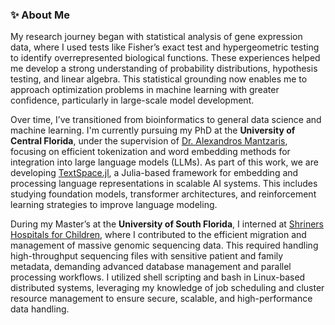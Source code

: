### ✨ About Me

My research journey began with statistical analysis of gene expression data, where I used tests like Fisher’s exact test and hypergeometric testing to identify overrepresented biological functions. These experiences helped me develop a strong understanding of probability distributions, hypothesis testing, and linear algebra. This statistical grounding now enables me to approach optimization problems in machine learning with greater confidence, particularly in large-scale model development.

Over time, I’ve transitioned from bioinformatics to general data science and machine learning. I'm currently pursuing my PhD at the **University of Central Florida**, under the supervision of [Dr. Alexandros Mantzaris](https://sciences.ucf.edu/statistics/person/alexander-mantzaris/), focusing on efficient tokenization and word embedding methods for integration into large language models (LLMs). As part of this work, we are developing [TextSpace.jl](https://github.com/mantzaris/TextSpace.jl), a Julia-based framework for embedding and processing language representations in scalable AI systems. This includes studying foundation models, transformer architectures, and reinforcement learning strategies to improve language modeling.

During my Master’s at the **University of South Florida**, I interned at [Shriners Hospitals for Children](https://www.shrinerschildrens.org/en/providers-and-research/research-at-shriners-childrens/genomics-institute-laboratory), where I contributed to the efficient migration and management of massive genomic sequencing data. This required handling high-throughput sequencing files with sensitive patient and family metadata, demanding advanced database management and parallel processing workflows. I utilized shell scripting and bash in Linux-based distributed systems, leveraging my knowledge of job scheduling and cluster resource management to ensure secure, scalable, and high-performance data handling.


